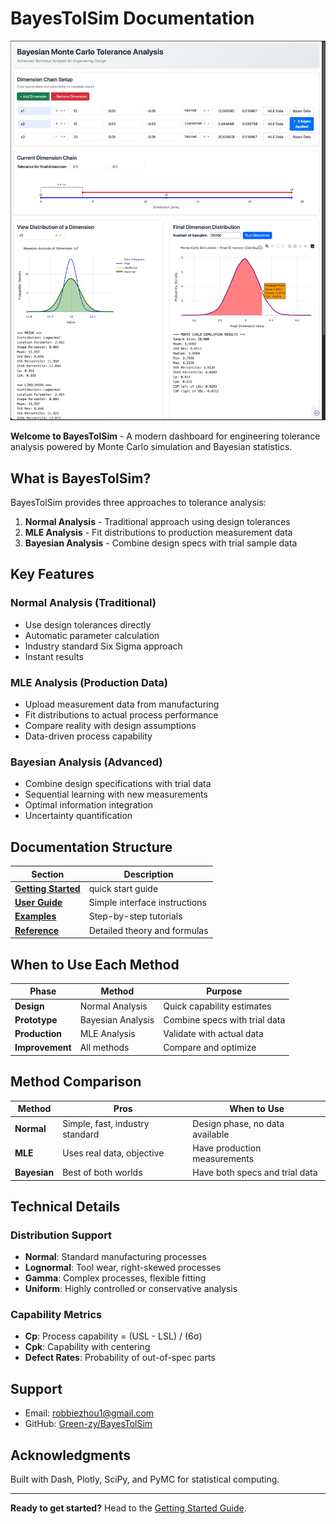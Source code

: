 # BayesTolSim Documentation

![BayesTolSim Logo](images/cover.jpg)

**Welcome to BayesTolSim** - A modern dashboard for engineering tolerance analysis powered by Monte Carlo simulation and Bayesian statistics.

## What is BayesTolSim?

BayesTolSim provides three approaches to tolerance analysis:

1. **Normal Analysis** - Traditional approach using design tolerances
2. **MLE Analysis** - Fit distributions to production measurement data  
3. **Bayesian Analysis** - Combine design specs with trial sample data

## Key Features

### Normal Analysis (Traditional)
- Use design tolerances directly
- Automatic parameter calculation
- Industry standard Six Sigma approach
- Instant results

### MLE Analysis (Production Data)
- Upload measurement data from manufacturing
- Fit distributions to actual process performance
- Compare reality with design assumptions
- Data-driven process capability

### Bayesian Analysis (Advanced)
- Combine design specifications with trial data
- Sequential learning with new measurements
- Optimal information integration
- Uncertainty quantification


## Documentation Structure

| Section | Description |
|---------|-------------|
| **[Getting Started](getting-started.md)** | quick start guide |
| **[User Guide](user-guide/dashboard-overview.md)** | Simple interface instructions |
| **[Examples](examples/basic-example.md)** | Step-by-step tutorials |
| **[Reference](methods/six-sigma.md)** | Detailed theory and formulas |

## When to Use Each Method

| Phase | Method | Purpose |
|-------|--------|---------|
| **Design** | Normal Analysis | Quick capability estimates |
| **Prototype** | Bayesian Analysis | Combine specs with trial data |
| **Production** | MLE Analysis | Validate with actual data |
| **Improvement** | All methods | Compare and optimize |

## Method Comparison

| Method | Pros | When to Use |
|--------|------|-------------|
| **Normal** | Simple, fast, industry standard | Design phase, no data available |
| **MLE** | Uses real data, objective | Have production measurements |
| **Bayesian** | Best of both worlds | Have both specs and trial data |

## Technical Details

### Distribution Support
- **Normal**: Standard manufacturing processes
- **Lognormal**: Tool wear, right-skewed processes
- **Gamma**: Complex processes, flexible fitting
- **Uniform**: Highly controlled or conservative analysis

### Capability Metrics
- **Cp**: Process capability = (USL - LSL) / (6σ)
- **Cpk**: Capability with centering
- **Defect Rates**: Probability of out-of-spec parts

## Support

- Email: [robbiezhou1@gmail.com](mailto:robbiezhou1@gmail.com)
- GitHub: [Green-zy/BayesTolSim](https://github.com/Green-zy/BayesTolSim)

## Acknowledgments

Built with Dash, Plotly, SciPy, and PyMC for statistical computing.

---

**Ready to get started?** Head to the [Getting Started Guide](getting-started.md).
